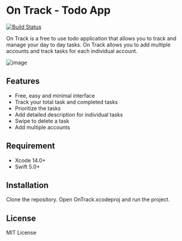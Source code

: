 # On Track - Todo App


[![Build Status](https://travis-ci.org/joemccann/dillinger.svg?branch=master)](https://travis-ci.org/joemccann/dillinger)

On Track is a free to use todo application that allows you to track and manage your day to day tasks. On Track allows you to add multiple accounts and track tasks for each individual account. 

![image](https://user-images.githubusercontent.com/62532677/202530876-4bee33b5-5933-4f00-b932-1f8041bff413.png)

## Features

- Free, easy and minimal interface
- Track your total task and completed tasks
- Prioritize the tasks
- Add detailed description for individual tasks
- Swipe to delete a task
- Add multiple accounts

## Requirement

- Xcode 14.0+
- Swift 5.0+

## Installation

Clone the repository.
Open OnTrack.xcodeproj and run the project.

## License

MIT License


[//]: # (These are reference links used in the body of this note and get stripped out when the markdown processor does its job. There is no need to format nicely because it shouldn't be seen. Thanks SO - http://stackoverflow.com/questions/4823468/store-comments-in-markdown-syntax)

   [dill]: <https://github.com/joemccann/dillinger>
   [git-repo-url]: <https://github.com/joemccann/dillinger.git>
   [john gruber]: <http://daringfireball.net>
   [df1]: <http://daringfireball.net/projects/markdown/>
   [markdown-it]: <https://github.com/markdown-it/markdown-it>
   [Ace Editor]: <http://ace.ajax.org>
   [node.js]: <http://nodejs.org>
   [Twitter Bootstrap]: <http://twitter.github.com/bootstrap/>
   [jQuery]: <http://jquery.com>
   [@tjholowaychuk]: <http://twitter.com/tjholowaychuk>
   [express]: <http://expressjs.com>
   [AngularJS]: <http://angularjs.org>
   [Gulp]: <http://gulpjs.com>

   [PlDb]: <https://github.com/joemccann/dillinger/tree/master/plugins/dropbox/README.md>
   [PlGh]: <https://github.com/joemccann/dillinger/tree/master/plugins/github/README.md>
   [PlGd]: <https://github.com/joemccann/dillinger/tree/master/plugins/googledrive/README.md>
   [PlOd]: <https://github.com/joemccann/dillinger/tree/master/plugins/onedrive/README.md>
   [PlMe]: <https://github.com/joemccann/dillinger/tree/master/plugins/medium/README.md>
   [PlGa]: <https://github.com/RahulHP/dillinger/blob/master/plugins/googleanalytics/README.md>
